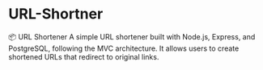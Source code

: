 # URL-Shortner
📦 URL Shortener  A simple URL shortener built with Node.js, Express, and PostgreSQL, following the MVC architecture. It allows users to create shortened URLs that redirect to original links.
